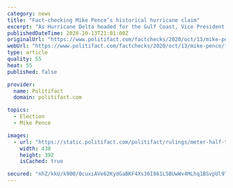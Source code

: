 ```yaml
---
category: news
title: "Fact-checking Mike Pence’s historical hurricane claim"
excerpt: "As Hurricane Delta headed for the Gulf Coast, Vice President Mike Pence downplayed a connection between climate change and natural disasters striking the country, from wildfires to hurricanes. Susan Page,"
publishedDateTime: 2020-10-13T21:01:00Z
originalUrl: "https://www.politifact.com/factchecks/2020/oct/13/mike-pence/fact-checking-mike-pences-historical-hurricane-cla/"
webUrl: "https://www.politifact.com/factchecks/2020/oct/13/mike-pence/fact-checking-mike-pences-historical-hurricane-cla/"
type: article
quality: 55
heat: 55
published: false

provider:
  name: Politifact
  domain: politifact.com

topics:
  - Election
  - Mike Pence

images:
  - url: "https://static.politifact.com/politifact/rulings/meter-half-true.jpg"
    width: 438
    height: 392
    isCached: true

secured: "nhZ/kkU/k900/0cuxiAVe62KydGaBKF4Xs36I861L5BUwWv4MLhq1BSvpUl9TxQQNpq4OXkThn/TJCA5KWEz4lat1P0igHXzEyzTf3Tedmrr6xUk9ASNZXMdX2qICq/RCmNZ7gA88jvK49+f2PjYSfBr9ClT5KeyV4OWswGV4VyYlvqbmsWTBkrkUP5a+hCDfL4PKaqeWtWZSXSijPozngbJrVO85Ygif14PikgGSaG+YCxei5V+0HcjWU7Lcmnym7+kz3ClwK7w+7ORYhMOfBYRMDDPx6VJK0xYYzrfzDKUKGbouIdFhvNf1dHXI4mFVtXj5sQf9YdTLKUto8iXn7xTakijFvVAuU05AcRmrJU=;rHq7GjdVw7NcM/d1HoVZoQ=="
---
```


